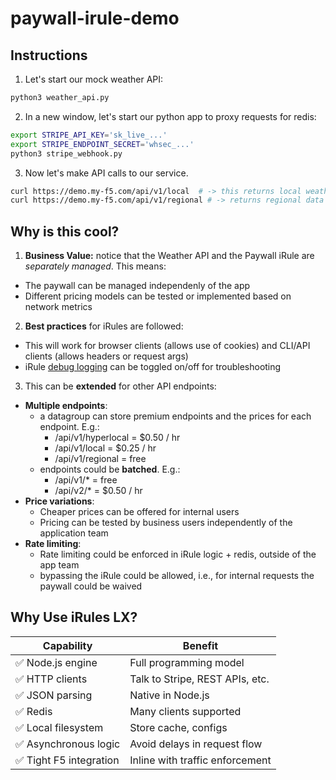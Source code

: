 # paywall-irule-demo

## Instructions

1. Let's start our mock weather API:
```bash
python3 weather_api.py
```

2. In a new window, let's start our python app to proxy requests for redis:
```bash
export STRIPE_API_KEY='sk_live_...'
export STRIPE_ENDPOINT_SECRET='whsec_...'
python3 stripe_webhook.py
```

3. Now let's make API calls to our service.

```bash
curl https://demo.my-f5.com/api/v1/local  # -> this returns local weather data (mock API)
curl https://demo.my-f5.com/api/v1/regional # -> returns regional data

```

## Why is this cool?

1. **Business Value:** notice that the Weather API and the Paywall iRule are *separately managed*. This means:
- The paywall can be managed independenly of the app
- Different pricing models can be tested or implemented based on network metrics

2. **Best practices** for iRules are followed:
- This will work for browser clients (allows use of cookies) and CLI/API clients (allows headers or request args)
- iRule [debug logging](https://my.f5.com/manage/s/article/K55131641) can be toggled on/off for troubleshooting

3.  This can be **extended** for other API endpoints:
- **Multiple endpoints**: 
  - a datagroup can store premium endpoints and the prices for each endpoint. E.g.:
    - /api/v1/hyperlocal = $0.50 / hr
    - /api/v1/local = $0.25 / hr
    - /api/v1/regional = free
  - endpoints could be **batched**. E.g.: 
    - /api/v1/* = free
    - /api/v2/* = $0.50 / hr
- **Price variations**:
  - Cheaper prices can be offered for internal users
  - Pricing can be tested by business users independently of the application team
- **Rate limiting**:
  - Rate limiting could be enforced in iRule logic + redis, outside of the app team
  - bypassing the iRule could be allowed, i.e., for internal requests the paywall could be waived

## Why Use iRules LX?
| Capability | Benefit |
| ------------- | ------------- |
| ✅ Node.js engine | Full programming model |
| ✅ HTTP clients | Talk to Stripe, REST APIs, etc. |
| ✅ JSON parsing | Native in Node.js |
| ✅ Redis | Many clients supported |
| ✅ Local filesystem | Store cache, configs |
| ✅ Asynchronous logic | Avoid delays in request flow |
| ✅ Tight F5 integration | Inline with traffic enforcement |
